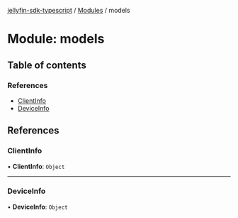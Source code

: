 [jellyfin-sdk-typescript](../README.md) / [Modules](../modules.md) / models

# Module: models

## Table of contents

### References

- [ClientInfo](models.md#clientinfo)
- [DeviceInfo](models.md#deviceinfo)

## References

### ClientInfo

• **ClientInfo**: `Object`

___

### DeviceInfo

• **DeviceInfo**: `Object`
